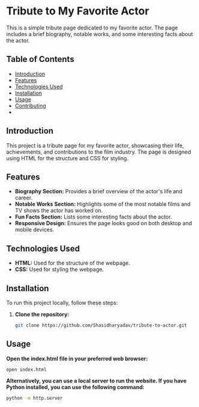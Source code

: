 # Tribute to My Favorite Actor

This is a simple tribute page dedicated to my favorite actor. The page includes a brief biography, notable works, and some interesting facts about the actor.

## Table of Contents

- [Introduction](#introduction)
- [Features](#features)
- [Technologies Used](#technologies-used)
- [Installation](#installation)
- [Usage](#usage)
- [Contributing](#contributing)
-
## Introduction

This project is a tribute page for my favorite actor, showcasing their life, achievements, and contributions to the film industry. The page is designed using HTML for the structure and CSS for styling.

## Features

- **Biography Section:** Provides a brief overview of the actor's life and career.
- **Notable Works Section:** Highlights some of the most notable films and TV shows the actor has worked on.
- **Fun Facts Section:** Lists some interesting facts about the actor.
- **Responsive Design:** Ensures the page looks good on both desktop and mobile devices.

## Technologies Used

- **HTML:** Used for the structure of the webpage.
- **CSS:** Used for styling the webpage.

## Installation


To run this project locally, follow these steps:

1. **Clone the repository:**
   ```bash
   git clone https://github.com/Shasidharyadav/tribute-to-actor.git


  ## Usage
  **Open the index.html file in your preferred web browser:**   
  
    open index.html
**Alternatively, you can use a local server to run the website. If you have Python installed, you can use the following command:**

   ```bash
python -m http.server
